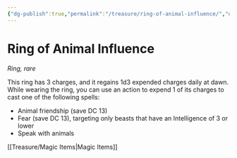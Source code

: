 ```yaml
---
{"dg-publish":true,"permalink":"/treasure/ring-of-animal-influence/","dgHomeLink":false,"dgPassFrontmatter":true}
---
```



# Ring of Animal Influence

*Ring, rare*

This ring has 3 charges, and it regains 1d3 expended charges daily at dawn. While wearing the ring, you can use an action to expend 1 of its charges to cast one of the following spells:

- Animal friendship (save DC 13)
- Fear (save DC 13), targeting only beasts that have an Intelligence of 3 or lower
- Speak with animals


[[Treasure/Magic Items|Magic Items]]